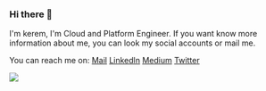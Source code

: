 ### Hi there 👋

I'm kerem, I'm Cloud and Platform Engineer. If you want know more information about me, you can look my social accounts or mail me.


You can reach me on:
[Mail](keremdemirtrk@gmail.com)
[Linkedln](https://www.linkedin.com/in/keremdemirtrk)
[Medium](https://keremdemirtrk.medium.com/)
[Twitter](https://twitter.com/keremdemirtrk)

<a href="medium.com/@keremdemirtrk">
  <img align="center" src="https://github-readme-stats.vercel.app/api?username=keremdemirtrk&layout=compact" />
</a>
